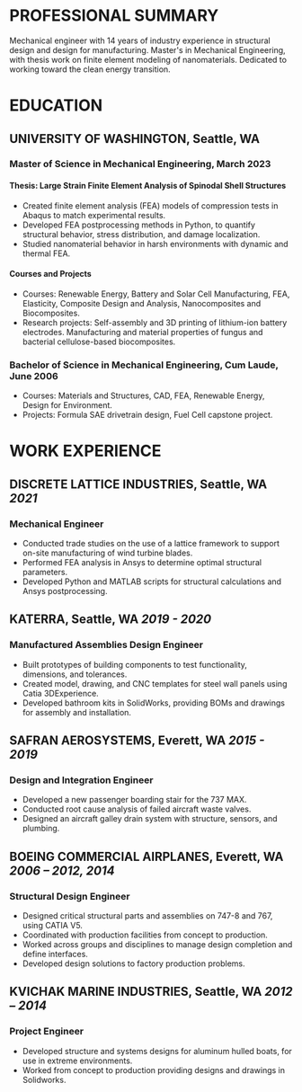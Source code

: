 <!--Notes
Include anything in experience that relates to the current direction as the top under each section
-->

# PROFESSIONAL SUMMARY

Mechanical engineer with 14 years of industry experience in structural design and design for manufacturing.
Master's in Mechanical Engineering, with thesis work on finite element modeling of nanomaterials.
Dedicated to working toward the clean energy transition.
<!-- Experienced in R&D through university lab research.-->
<!-- Proficient in Mandarin Chinese, ready to directly engage with overseas partners.-->

# EDUCATION

## UNIVERSITY OF WASHINGTON, Seattle, WA

### Master of Science in Mechanical Engineering, March 2023

#### Thesis: Large Strain Finite Element Analysis of Spinodal Shell Structures

- Created finite element analysis (FEA) models of compression tests in Abaqus to match experimental results.
- Developed FEA postprocessing methods in Python, to quantify structural behavior, stress distribution, and damage localization.
- Studied nanomaterial behavior in harsh environments with dynamic and thermal FEA.

#### Courses and Projects
- Courses: Renewable Energy, Battery and Solar Cell Manufacturing, FEA, Elasticity, Composite Design and Analysis, Nanocomposites and Biocomposites.
- Research projects: Self-assembly and 3D printing of lithium-ion battery electrodes. Manufacturing and material properties of fungus and bacterial cellulose-based biocomposites.

### Bachelor of Science in Mechanical Engineering, Cum Laude, June 2006

- Courses: Materials and Structures, CAD, FEA, Renewable Energy, Design for Environment.
- Projects: Formula SAE drivetrain design, Fuel Cell capstone project.

# WORK EXPERIENCE

## DISCRETE LATTICE INDUSTRIES, Seattle, WA&#9;*2021*

### Mechanical Engineer
- Conducted trade studies on the use of a lattice framework to support on-site manufacturing of wind turbine blades.
- Performed FEA analysis in Ansys to determine optimal structural parameters.
- Developed Python and MATLAB scripts for structural calculations and Ansys postprocessing.

## KATERRA, Seattle, WA&#9;*2019 - 2020*

### Manufactured Assemblies Design Engineer

- Built prototypes of building components to test functionality, dimensions, and tolerances.
- Created model, drawing, and CNC templates for steel wall panels using Catia 3DExperience.
- Developed bathroom kits in SolidWorks, providing BOMs and drawings for assembly and installation.

## SAFRAN AEROSYSTEMS, Everett, WA&#9;*2015 - 2019*

### Design and Integration Engineer
<!--
Responsible for structural, mechanical, and fluid system designs; worked on detail designs as well as integration of parts and assemblies into the aircraft with minimal interface information. Collaborated across multiple sites in different countries.-->

- Developed a new passenger boarding stair for the 737 MAX.
- Conducted root cause analysis of failed aircraft waste valves.
- Designed an aircraft galley drain system with structure, sensors, and plumbing.
<!-- Coordinated with customers and suppliers.-->

## BOEING COMMERCIAL AIRPLANES, Everett, WA&#9;*2006 – 2012, 2014*

### Structural Design Engineer

- Designed critical structural parts and assemblies on 747-8 and 767, using CATIA V5.
- Coordinated with production facilities from concept to production.
- Worked across groups and disciplines to manage design completion and define interfaces.
- Developed design solutions to factory production problems.

## KVICHAK MARINE INDUSTRIES, Seattle, WA&#9;*2012 – 2014*

### Project Engineer

- Developed structure and systems designs for aluminum hulled boats, for use in extreme environments.
- Worked from concept to production providing designs and drawings in Solidworks.
